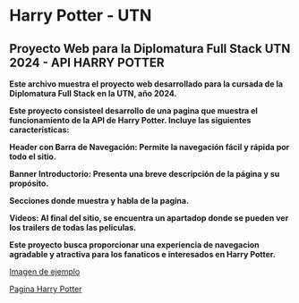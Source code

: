 # Harry Potter - UTN

## Proyecto Web para la Diplomatura Full Stack UTN 2024 - API HARRY POTTER


**Este archivo muestra el proyecto web desarrollado para la cursada de la Diplomatura Full Stack en la UTN, año 2024.**

**Este proyecto consisteel desarrollo de una pagina que muestra el funcionamiento de la API de Harry Potter. Incluye las siguientes características:**

**Header con Barra de Navegación: Permite la navegación fácil y rápida por todo el sitio.**

**Banner Introductorio: Presenta una breve descripción de la página y su propósito.**

**Secciones donde muestra y habla de la pagina.**

**Videos: Al final del sitio, se encuentra un apartadop donde se pueden ver los trailers de todas las peliculas.**

**Este proyecto busca proporcionar una experiencia de navegacion agradable y atractiva para los fanaticos e interesados en Harry Potter.**

[Imagen de ejemplo](./images/hogwarts-legacy.jpg)

[Pagina Harry Potter](https://api-harry-potter-utn.vercel.app/)